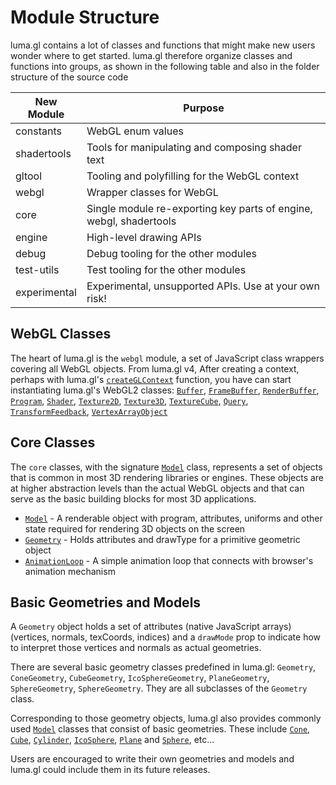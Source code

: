 # Module Structure

luma.gl contains a lot of classes and functions that might make new users wonder where to get started. luma.gl therefore organize classes and functions into groups, as shown in the following table and also in the folder structure of the source code

| New Module | Purpose |
| ---------- | ------- |
| constants | WebGL enum values |
| shadertools| Tools for manipulating and composing shader text |
| gltool     | Tooling and polyfilling for the WebGL context|
| webgl      | Wrapper classes for WebGL |
| core       | Single module re-exporting key parts of engine, webgl, shadertools |
| engine     | High-level drawing APIs |
| debug      | Debug tooling for the other modules |
| test-utils | Test tooling for the other modules |
| experimental| Experimental, unsupported APIs. Use at your own risk! |

## WebGL Classes

The heart of luma.gl is the `webgl` module, a set of JavaScript class wrappers covering all WebGL objects. From luma.gl v4,
After creating a context, perhaps with luma.gl's [`createGLContext`](/docs/api-reference/webgl/context/context.md) function, you have can start instantiating luma.gl's WebGL2 classes: [`Buffer`](/docs/api-reference/webgl/buffer.md), [`FrameBuffer`](/docs/api-reference/webgl/framebuffer.md), [`RenderBuffer`](/docs/api-reference/webgl/renderbuffer.md), [`Program`](/docs/api-reference/webgl/program.md), [`Shader`](/docs/api-reference/webgl/shader.md), [`Texture2D`](/docs/api-reference/webgl/texture-2d.md), [`Texture3D`](/docs/api-reference/webgl/texture-3d.md), [`TextureCube`](/docs/api-reference/webgl/texture-cube.md), [`Query`](/docs/api-reference/webgl/query.md), [`TransformFeedback`](/docs/api-reference/webgl/transform-feedback.md), [`VertexArrayObject`](/docs/api-reference/webgl/vertex-array.md)

## Core Classes

The `core` classes, with the signature [`Model`](/docs/api-reference/core/model.md) class, represents a set of objects that is common in most 3D rendering libraries or engines. These objects are at higher abstraction levels than the actual WebGL objects and that can serve as the basic building blocks for most 3D applications.

* [`Model`](/docs/api-reference/core/model.md) - A renderable object with program, attributes, uniforms and other state required for rendering 3D objects on the screen
* [`Geometry`](/docs/api-reference/core/geometry.md) - Holds attributes and drawType for a primitive geometric object
* [`AnimationLoop`](/docs/api-reference/core/animation-loop.md) - A simple animation loop that connects with browser's animation mechanism

<!---
* [`Object3D`](api-reference/core/object3d) - Base class, golds position, rotation, scale (TBD)
* [`Group`](api-reference/core/group) - Supports recursive travesal and matrix transformation
-->

## Basic Geometries and Models

A `Geometry` object holds a set of attributes (native JavaScript arrays) (vertices, normals, texCoords, indices) and a `drawMode` prop to indicate how to interpret those vertices and normals as actual geometries.

There are several basic geometry classes predefined in luma.gl: `Geometry`, `ConeGeometry`, `CubeGeometry`, `IcoSphereGeometry`, `PlaneGeometry`, `SphereGeometry`, `SphereGeometry`. They are all subclasses of the `Geometry` class.

Corresponding to those geometry objects, luma.gl also provides commonly used [`Model`](/docs/api-reference/core/model.md) classes that consist of basic geometries. These include [`Cone`](/docs/api-reference/core/scenegraph/geometries/cone.md), [`Cube`](/docs/api-reference/core/scenegraph/geometries/cube.md), [`Cylinder`](/docs/api-reference/core/scenegraph/geometries/cylinder.md), [`IcoSphere`](/docs/api-reference/core/scenegraph/geometries/ico-sphere.md), [`Plane`](/docs/api-reference/core/scenegraph/geometries/plane.md) and [`Sphere`](/docs/api-reference/core/scenegraph/geometries/sphere.md), etc...


Users are encouraged to write their own geometries and models and luma.gl could include them in its future releases.
